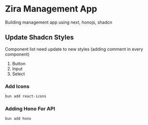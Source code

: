 # Zira Management App

Building management app using next, honojs, shadcn

## Update Shadcn Styles

Component list need update to new styles (adding comment in every component)

1. Button
2. Input
3. Select

### Add Icons

```bash
bun add react-icons
```

### Adding Hono For API

```bash
bun add hono
```
